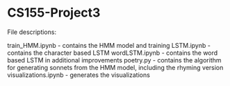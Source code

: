 # CS155-Project3

File descriptions:

train_HMM.ipynb - contains the HMM model and training
LSTM.ipynb - contains the character based LSTM
wordLSTM.ipynb - contains the word based LSTM in additional improvements
poetry.py - contains the algorithm for generating sonnets from the HMM model, including the rhyming version
visualizations.ipynb - generates the visualizations
